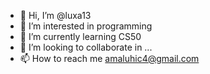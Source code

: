 - 👋 Hi, I’m @luxa13
- 👀 I’m interested in programming
- 🌱 I’m currently learning CS50
- 💞️ I’m looking to collaborate in ...
- 📫 How to reach me amaluhic4@gmail.com

<!---
luxa13/luxa13 is a ✨ special ✨ repository because its `README.md` (this file) appears on your GitHub profile.
You can click the Preview link to take a look at your changes.
--->
